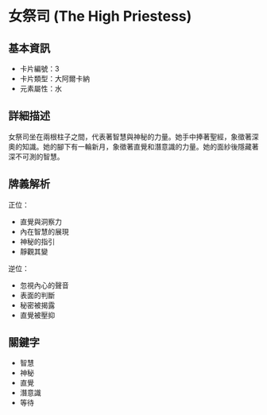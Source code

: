 # 女祭司 (The High Priestess)

## 基本資訊
- 卡片編號：3
- 卡片類型：大阿爾卡納
- 元素屬性：水

## 詳細描述
女祭司坐在兩根柱子之間，代表著智慧與神秘的力量。她手中捧著聖經，象徵著深奧的知識。她的腳下有一輪新月，象徵著直覺和潛意識的力量。她的面紗後隱藏著深不可測的智慧。

## 牌義解析
正位：
- 直覺與洞察力
- 內在智慧的展現
- 神秘的指引
- 靜觀其變

逆位：
- 忽視內心的聲音
- 表面的判斷
- 秘密被揭露
- 直覺被壓抑

## 關鍵字
- 智慧
- 神秘
- 直覺
- 潛意識
- 等待 
